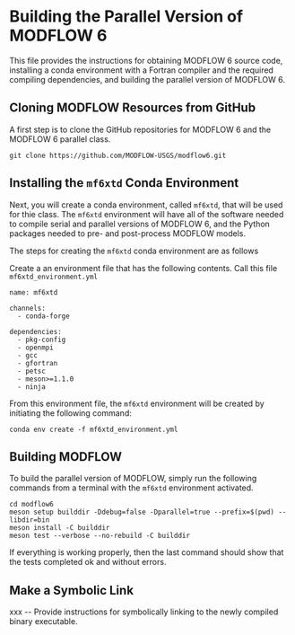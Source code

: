 # Building the Parallel Version of MODFLOW 6

This file provides the instructions for obtaining MODFLOW 6 source code, installing a conda environment with a Fortran compiler and the required compiling dependencies, and building the parallel version of MODFLOW 6.

## Cloning MODFLOW Resources from GitHub
A first step is to clone the GitHub repositories for MODFLOW 6 and the MODFLOW 6 parallel class.

```
git clone https://github.com/MODFLOW-USGS/modflow6.git
```

## Installing the `mf6xtd` Conda Environment
Next, you will create a conda environment, called `mf6xtd`, that will be used for thie class.  The `mf6xtd` environment will have all of the software needed to compile serial and parallel versions of MODFLOW 6, and the Python packages needed to pre- and post-process MODFLOW models.

The steps for creating the `mf6xtd` conda environment are as follows

Create a an environment file that has the following contents.  Call this file `mf6xtd_environment.yml`

```
name: mf6xtd

channels:
  - conda-forge

dependencies:
  - pkg-config
  - openmpi
  - gcc
  - gfortran
  - petsc
  - meson>=1.1.0
  - ninja
```

From this environment file, the `mf6xtd` environment will be created by initiating the following command:

```
conda env create -f mf6xtd_environment.yml
```

## Building MODFLOW

To build the parallel version of MODFLOW, simply run the following commands from a terminal with the `mf6xtd` environment activated.

```
cd modflow6
meson setup builddir -Ddebug=false -Dparallel=true --prefix=$(pwd) --libdir=bin
meson install -C builddir
meson test --verbose --no-rebuild -C builddir
```

If everything is working properly, then the last command should show that the tests completed ok and without errors.

## Make a Symbolic Link

xxx -- Provide instructions for symbolically linking to the newly compiled binary executable.
